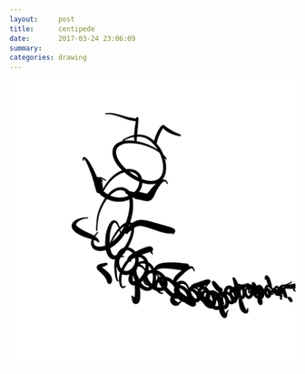```yaml
---
layout:     post
title:      centipede
date:       2017-03-24 23:06:09
summary:    
categories: drawing
---
```

![centipede](/images/diary/centipede.png "...")
